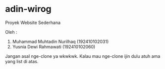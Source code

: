 # adin-wirog

Proyek Website Sederhana


Oleh :

1. Muhammad Muhtadin Nurilhaq (192410102031)
2. Yusnia Dewi Rahmawati (192410102060)


Jangan asal nge-clone ya wkwkwk. Kalau mau nge-clone ijin dulu atuh ama yang list di atas.

